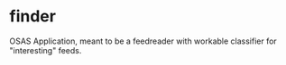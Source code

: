finder
======

OSAS Application, meant to be a feedreader with workable classifier for "interesting" feeds.
